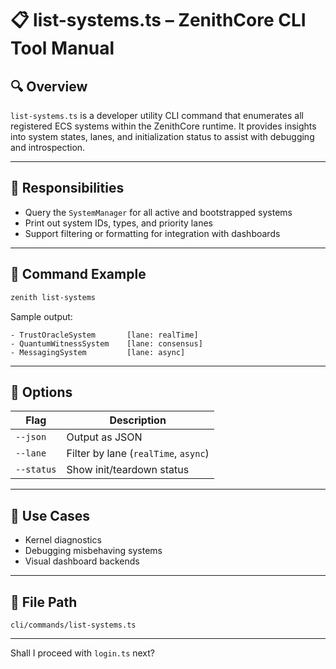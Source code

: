 
# 📋 list-systems.ts – ZenithCore CLI Tool Manual

## 🔍 Overview

`list-systems.ts` is a developer utility CLI command that enumerates all registered ECS systems within the ZenithCore runtime. It provides insights into system states, lanes, and initialization status to assist with debugging and introspection.

---

## 🎯 Responsibilities

- Query the `SystemManager` for all active and bootstrapped systems
- Print out system IDs, types, and priority lanes
- Support filtering or formatting for integration with dashboards

---

## 🧠 Command Example

```bash
zenith list-systems
```

Sample output:
```
- TrustOracleSystem       [lane: realTime]
- QuantumWitnessSystem    [lane: consensus]
- MessagingSystem         [lane: async]
```

---

## 🔧 Options

| Flag         | Description                          |
|--------------|--------------------------------------|
| `--json`     | Output as JSON                       |
| `--lane`     | Filter by lane (`realTime`, `async`) |
| `--status`   | Show init/teardown status            |

---

## 🔗 Use Cases

- Kernel diagnostics
- Debugging misbehaving systems
- Visual dashboard backends

---

## 📁 File Path

```
cli/commands/list-systems.ts
```

---

Shall I proceed with `login.ts` next?
